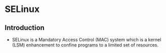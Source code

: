 # SELinux

## Introduction

* SELinux is a Mandatory Access Control (MAC) system which is a kernel (LSM) enhancement to confine programs to a limited set of resources.
